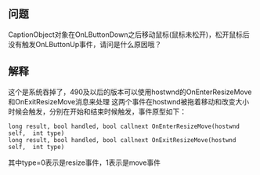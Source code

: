## 问题
CaptionObject对象在OnLButtonDown之后移动鼠标(鼠标未松开)，松开鼠标后没有触发OnLButtonUp事件，请问是什么原因哦？

## 解释

这个是系统吞掉了，490及以后的版本可以使用hostwnd的OnEnterResizeMove和OnExitResizeMove消息来处理
这两个事件在hostwnd被拖着移动和改变大小时候会触发，分别在开始和结束时候触发，事件原型如下：

```
long result, bool handled, bool callnext OnEnterResizeMove(hostwnd self,  int type)
long result, bool handled, bool callnext OnExitResizeMove(hostwnd self,  int type)
```

其中type=0表示是resize事件，1表示是move事件